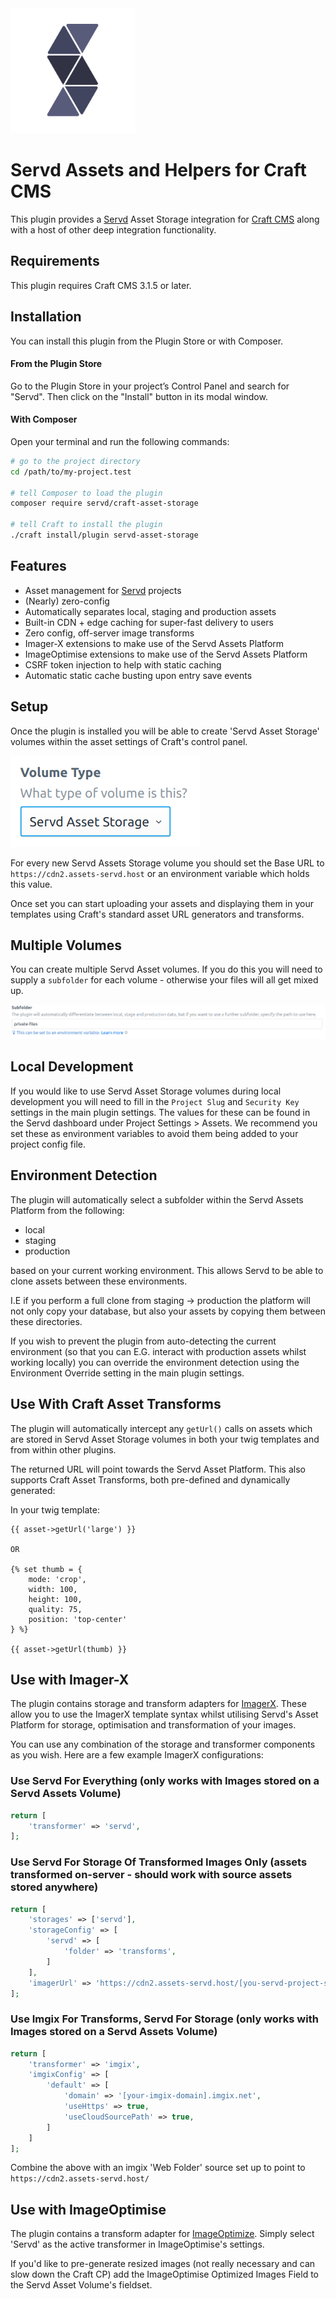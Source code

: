 <img src="/src/icon.png" width="200px" alt="Servd Icon" title="Servd Icon" style="max-width:100%;">

# Servd Assets and Helpers for Craft CMS

This plugin provides a [Servd](https://servd.host) Asset Storage integration for [Craft CMS](https://craftcms.com/) along with a host of other deep integration functionality.

## Requirements

This plugin requires Craft CMS 3.1.5 or later.

## Installation

You can install this plugin from the Plugin Store or with Composer.

#### From the Plugin Store

Go to the Plugin Store in your project’s Control Panel and search for "Servd". Then click on the "Install" button in its modal window.

#### With Composer

Open your terminal and run the following commands:

```bash
# go to the project directory
cd /path/to/my-project.test

# tell Composer to load the plugin
composer require servd/craft-asset-storage

# tell Craft to install the plugin
./craft install/plugin servd-asset-storage
```

## Features

* Asset management for [Servd](https://servd.host) projects
* (Nearly) zero-config
* Automatically separates local, staging and production assets
* Built-in CDN + edge caching for super-fast delivery to users
* Zero config, off-server image transforms
* Imager-X extensions to make use of the Servd Assets Platform
* ImageOptimise extensions to make use of the Servd Assets Platform
* CSRF token injection to help with static caching
* Automatic static cache busting upon entry save events

## Setup

Once the plugin is installed you will be able to create 'Servd Asset Storage' volumes within the asset settings of Craft's control panel.

![Servd Volume Type](/images/volume-type.png "Servd Asset Storage Volume")

For every new Servd Assets Storage volume you should set the Base URL to `https://cdn2.assets-servd.host` or an environment variable which holds this value. 

Once set you can start uploading your assets and displaying them in your templates using Craft's standard asset URL generators and transforms.

## Multiple Volumes

You can create multiple Servd Asset volumes. If you do this you will need to supply a `subfolder` for each volume - otherwise your files will all get mixed up.

![Servd Volume Subfolder](/images/subfolder.png "Servd Volume Subfolder")

## Local Development

If you would like to use Servd Asset Storage volumes during local development you will need to fill in the `Project Slug` and `Security Key` settings in the main plugin settings. The values for these can be found in the Servd dashboard under Project Settings > Assets. We recommend you set these as environment variables to avoid them being added to your project config file.

## Environment Detection

The plugin will automatically select a subfolder within the Servd Assets Platform from the following:

- local
- staging
- production

based on your current working environment. This allows Servd to be able to clone assets between these environments.

I.E if you perform a full clone from staging -> production the platform will not only copy your database, but also your assets by copying them between these directories.

If you wish to prevent the plugin from auto-detecting the current environment (so that you can E.G. interact with production assets whilst working locally) you can override the environment detection using the Environment Override setting in the main plugin settings.

## Use With Craft Asset Transforms

The plugin will automatically intercept any `getUrl()` calls on assets which are stored in Servd Asset Storage volumes in both your twig templates and from within other plugins.

The returned URL will point towards the Servd Asset Platform. This also supports Craft Asset Transforms, both pre-defined and dynamically generated:

In your twig template:

```twig
{{ asset->getUrl('large') }}

OR

{% set thumb = {
    mode: 'crop',
    width: 100,
    height: 100,
    quality: 75,
    position: 'top-center'
} %}

{{ asset->getUrl(thumb) }}
```

## Use with Imager-X

The plugin contains storage and transform adapters for [ImagerX](https://github.com/spacecatninja/craft-imager-x). These allow you to use the ImagerX template syntax whilst utilising Servd's Asset Platform for storage, optimisation and transformation of your images.

You can use any combination of the storage and transformer components as you wish. Here are a few example ImagerX configurations:

### Use Servd For Everything (only works with Images stored on a Servd Assets Volume)

```php
return [
    'transformer' => 'servd',
];
```

### Use Servd For Storage Of Transformed Images Only (assets transformed on-server - should work with source assets stored anywhere)

```php
return [
    'storages' => ['servd'],
    'storageConfig' => [
        'servd' => [
            'folder' => 'transforms',
        ]
    ],
    'imagerUrl' => 'https://cdn2.assets-servd.host/[you-servd-project-slug]/transforms/',
];
```

### Use Imgix For Transforms, Servd For Storage (only works with Images stored on a Servd Assets Volume)

```php
return [
    'transformer' => 'imgix',
    'imgixConfig' => [
        'default' => [
            'domain' => '[your-imgix-domain].imgix.net',
            'useHttps' => true,
            'useCloudSourcePath' => true,
        ]
    ]
];
```

Combine the above with an imgix 'Web Folder' source set up to point to `https://cdn2.assets-servd.host/`

## Use with ImageOptimise

The plugin contains a transform adapter for [ImageOptimize](https://github.com/nystudio107/craft-imageoptimize). Simply select 'Servd' as the active transformer in ImageOptimise's settings. 

If you'd like to pre-generate resized images (not really necessary and can slow down the Craft CP) add the 
ImageOptimise Optimized Images Field to the Servd Asset Volume's fieldset.


